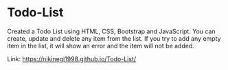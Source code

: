 # Todo-List
Created a Todo List using HTML, CSS, Bootstrap and JavaScript.
You can create, update and delete any item from the list.
If you try to add any empty item in the list, it will show an error and the item will not be added.

Link: https://nikinegi1998.github.io/Todo-List/

